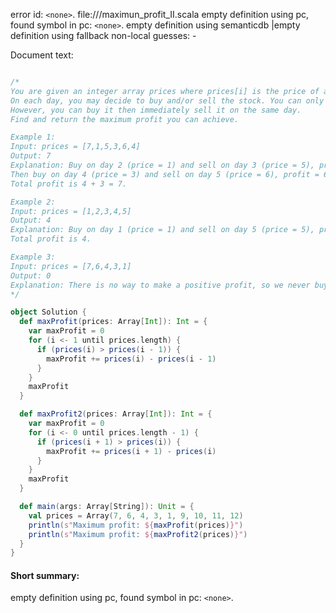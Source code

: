 error id: `<none>`.
file://<WORKSPACE>/maximun_profit_II.scala
empty definition using pc, found symbol in pc: `<none>`.
empty definition using semanticdb
|empty definition using fallback
non-local guesses:
	 -

Document text:

```scala

/*
You are given an integer array prices where prices[i] is the price of a given stock on the ith day.
On each day, you may decide to buy and/or sell the stock. You can only hold at most one share of the stock at any time. 
However, you can buy it then immediately sell it on the same day.
Find and return the maximum profit you can achieve.

Example 1:
Input: prices = [7,1,5,3,6,4]
Output: 7
Explanation: Buy on day 2 (price = 1) and sell on day 3 (price = 5), profit = 5-1 = 4.
Then buy on day 4 (price = 3) and sell on day 5 (price = 6), profit = 6-3 = 3.
Total profit is 4 + 3 = 7.

Example 2:
Input: prices = [1,2,3,4,5]
Output: 4
Explanation: Buy on day 1 (price = 1) and sell on day 5 (price = 5), profit = 5-1 = 4.
Total profit is 4.

Example 3:
Input: prices = [7,6,4,3,1]
Output: 0
Explanation: There is no way to make a positive profit, so we never buy the stock to achieve the maximum profit of 0.
*/

object Solution {
  def maxProfit(prices: Array[Int]): Int = {
    var maxProfit = 0
    for (i <- 1 until prices.length) {
      if (prices(i) > prices(i - 1)) {
        maxProfit += prices(i) - prices(i - 1)
      }
    }
    maxProfit
  }

  def maxProfit2(prices: Array[Int]): Int = {
    var maxProfit = 0
    for (i <- 0 until prices.length - 1) {
      if (prices(i + 1) > prices(i)) {
        maxProfit += prices(i + 1) - prices(i)
      }
    }
    maxProfit
  }

  def main(args: Array[String]): Unit = {
    val prices = Array(7, 6, 4, 3, 1, 9, 10, 11, 12)
    println(s"Maximum profit: ${maxProfit(prices)}")
    println(s"Maximum profit: ${maxProfit2(prices)}")
  }
}
```

#### Short summary: 

empty definition using pc, found symbol in pc: `<none>`.